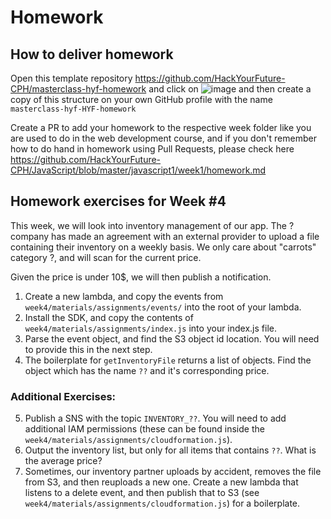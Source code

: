 # Homework

## How to deliver homework

Open this template repository https://github.com/HackYourFuture-CPH/masterclass-hyf-homework and click on ![image](https://user-images.githubusercontent.com/6642037/115988976-3796da80-a5bc-11eb-9184-554a2218b2ae.png) and then create a copy of this structure on your own GitHub profile with the name `masterclass-hyf-HYF-homework`

Create a PR to add your homework to the respective week folder like you are used to do in the web development course, and if you don't remember how to do hand in homework using Pull Requests, please check here https://github.com/HackYourFuture-CPH/JavaScript/blob/master/javascript1/week1/homework.md

## Homework exercises for Week #4

This week, we will look into inventory management of our app. The ? company has made an agreement with an external provider to upload a file containing their inventory on a weekly basis. We only care about "carrots" category ?, and will scan for the current price.

Given the price is under 10$, we will then publish a notification.

1. Create a new lambda, and copy the events from `week4/materials/assignments/events/` into the root of your lambda.
2. Install the SDK, and copy the contents of `week4/materials/assignments/index.js` into your index.js file.
3. Parse the event object, and find the S3 object id location. You will need to provide this in the next step.
4. The boilerplate for `getInventoryFile` returns a list of objects. Find the object which has the name `??` and it's corresponding price.

### Additional Exercises:

5. Publish a SNS with the topic `INVENTORY_??`. You will need to add additional IAM permissions (these can be found inside the `week4/materials/assignments/cloudformation.js`).
6. Output the inventory list, but only for all items that contains `??`. What is the average price?
7. Sometimes, our inventory partner uploads by accident, removes the file from S3, and then reuploads a new one. Create a new lambda that listens to a delete event, and then publish that to S3 (see `week4/materials/assignments/cloudformation.js`) for a boilerplate.
